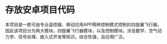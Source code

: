 # 存放安卓项目代码
本项目是一款可由专业遥控器、移动应用APP两种控制模式控制的四旋翼飞行器。因此该项目分为两大模块，四旋翼飞行器模块，以及控制模块。涉及数学、空气动力学、信号处理、嵌入式开发等知识。综合性强，且应用广泛。

